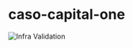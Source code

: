 # caso-capital-one
![Infra Validation](https://github.com/Almeida013/caso-capital-one/actions/workflows/validate.yml/badge.svg)
